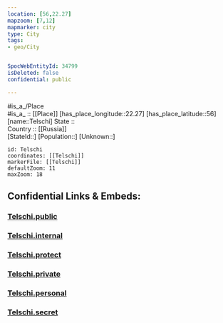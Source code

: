 ```yaml
---
location: [56,22.27] 
mapzoom: [7,12] 
mapmarker: city 
type: City
tags:
- geo/City


SpocWebEntityId: 34799
isDeleted: false
confidential: public

---
```

#is_a_/Place  
#is_a_ :: [[Place]] 
[has_place_longitude::22.27] 
[has_place_latitude::56] 
[name::Telschi] 
State ::  
Country :: [[Russia]]  
[StateId::] 
[Population::] 
[Unknown::] 


```leaflet
id: Telschi
coordinates: [[Telschi]] 
markerFile: [[Telschi]] 
defaultZoom: 11 
maxZoom: 18
```


## Confidential Links & Embeds: 

### [Telschi.public](/_public/\Earth\Continent\Europe\Europe~North\Lithuania\Counties~Lithuania\Telšiai\CityTelschi.public.md) 

### [Telschi.internal](/_internal/\Earth\Continent\Europe\Europe~North\Lithuania\Counties~Lithuania\Telšiai\CityTelschi.internal.md) 

### [Telschi.protect](/_protect/\Earth\Continent\Europe\Europe~North\Lithuania\Counties~Lithuania\Telšiai\CityTelschi.protect.md) 

### [Telschi.private](/_private/\Earth\Continent\Europe\Europe~North\Lithuania\Counties~Lithuania\Telšiai\CityTelschi.private.md) 

### [Telschi.personal](/_personal/\Earth\Continent\Europe\Europe~North\Lithuania\Counties~Lithuania\Telšiai\CityTelschi.personal.md) 

### [Telschi.secret](/_secret/\Earth\Continent\Europe\Europe~North\Lithuania\Counties~Lithuania\Telšiai\CityTelschi.secret.md)

